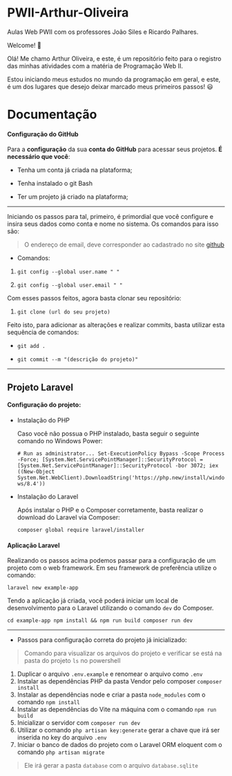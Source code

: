 # PWII-Arthur-Oliveira

Aulas Web PWII com os professores João Siles e Ricardo Palhares.

  

Welcome! :wave:

  

Olá! Me chamo Arthur Oliveira, e este, é um repositório feito para o registro das minhas atividades com a matéria de Programação Web II.

Estou iniciando meus estudos no mundo da programação em geral, e este, é um dos lugares que desejo deixar marcado meus primeiros passos! :smiley:

  

# Documentação

  

#### Configuração do GitHub

Para a __configuração__ da sua __conta do GitHub__ para acessar seus projetos. __É necessário que você__:

- Tenha um conta já criada na plataforma;

- Tenha instalado o git Bash

- Ter um projeto já criado na plataforma;

---

Iniciando os passos para tal, primeiro, é primordial que você configure e insira seus dados como conta e nome no sistema. Os comandos para isso são:

>O endereço de email, deve corresponder ao cadastrado no site [github](https://github.com/)

  

- Comandos:

1.  `git config --global user.name " "`

2.  `git config --global user.email " "`

  

Com esses passos feitos, agora basta clonar seu repositório:

1.  `git clone (url do seu projeto)`

Feito isto, para adicionar as alterações e realizar commits, basta utilizar esta sequência de comandos:

-  `git add .`

-  `git commit --m "(descrição do projeto)"`

---
## Projeto Laravel

#### Configuração do projeto:
- Instalação do PHP

	Caso você não possua o PHP instalado, basta seguir  o seguinte comando no Windows Power: 
	
	`# Run as administrator...
Set-ExecutionPolicy Bypass -Scope Process -Force; [System.Net.ServicePointManager]::SecurityProtocol = [System.Net.ServicePointManager]::SecurityProtocol -bor 3072; iex ((New-Object System.Net.WebClient).DownloadString('https://php.new/install/windows/8.4'))` 

- Instalação do Laravel 

	Após instalar o PHP e o Composer corretamente, basta realizar o download do Laravel via Composer:
	
	`composer global require laravel/installer`
	
####  Aplicação Laravel

Realizando os passos acima podemos passar para a configuração de um projeto com o web framework.
Em seu framework de preferência utilize o comando:
 
`laravel new example-app`

Tendo a aplicação já criada, você poderá iniciar um local de desenvolvimento para o Laravel utilizando o comando `dev` do Composer.

`cd example-app
npm install && npm run build
composer run dev` 


---
- Passos para configuração correta do projeto já inicializado:
> Comando para visualizar os arquivos do projeto e verificar se está na pasta do projeto `ls` no powershell
1. Duplicar o arquivo `.env.example` e renomear o arquivo  como `.env`
2. Instalar as dependências PHP da pasta Vendor pelo composer `composer install`
3. Instalar as dependências node e criar a pasta `node_modules` com o comando `npm install`
4. Instalar as dependências do Vite na máquina com o comando `npm run build`
5. Inicializar o servidor com `composer run dev`
6. Utilizar o comando `php artisan key:generate` gerar a chave que irá ser inserida no key do arquivo `.env`
7. Iniciar o banco de dados do projeto com o Laravel ORM eloquent com o comando `php artisan migrate`
> Ele irá gerar a pasta `database` com o arquivo `database.sqlite`